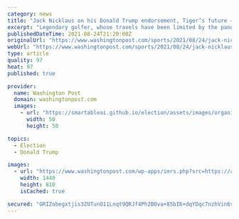 ```yaml
---
category: news
title: "Jack Nicklaus on his Donald Trump endorsement, Tiger’s future — and a pickleball injury"
excerpt: "Legendary golfer, whose travels have been limited by the pandemic, expounds on recent topics at a charity stop in Virginia."
publishedDateTime: 2021-08-24T21:20:00Z
originalUrl: "https://www.washingtonpost.com/sports/2021/08/24/jack-nicklaus-donald-trump-tiger-woods-injury/"
webUrl: "https://www.washingtonpost.com/sports/2021/08/24/jack-nicklaus-donald-trump-tiger-woods-injury/"
type: article
quality: 97
heat: 97
published: true

provider:
  name: Washington Post
  domain: washingtonpost.com
  images:
    - url: "https://smartableai.github.io/election/assets/images/organizations/washingtonpost.com-50x50.jpg"
      width: 50
      height: 50

topics:
  - Election
  - Donald Trump

images:
  - url: "https://www.washingtonpost.com/wp-apps/imrs.php?src=https://arc-anglerfish-washpost-prod-washpost.s3.amazonaws.com/public/MXZHE4WDBBBSTPMV6SNG2KS674&w=1440"
    width: 1440
    height: 810
    isCached: true

secured: "GRIZobegxtjis3ZUTunO11Lnqt9QRJf4Ph2BOva+85bI6+dqYDqc7nzhVin6sZ2EEoY3PBP4UQsg5MP7e0NKs+URRboT6O5tfA4ErVB16A4F/CHufDyKO0/lNwnmT1ErtAT0ynMY0zYvnSoa+wY+lWxrDsnzUWR0K0ZSvkopvDM48FleXHoZIiNveoOi/J8/ZL6PIpfxXt6NPZRakK7cz80Z02/GXhNQHSAXIHwy8hCjRxXzadDeiZi0ZsG4Ie3RuvrmLFqaOlhU4Xs1FkI3myZBz6rhZrWerZPde0FpXE2nz8EJL4D/am+siFnbWDs2AgrMwcvA5UhSVK/QjvxG0/LJOZ0Hvc6qS9hglIOT5Gw=;9/rkpJze4nQcYjj2RniIbA=="
---
```


